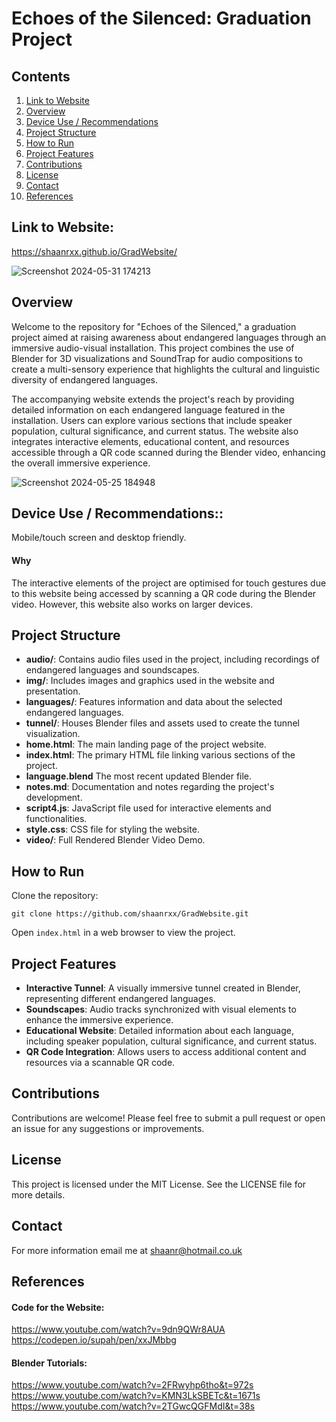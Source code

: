 # Echoes of the Silenced: Graduation Project

## Contents
1. [Link to Website](#link-to-website)
2. [Overview](#overview)
3. [Device Use / Recommendations](#device-use--recommendations)
4. [Project Structure](#project-structure)
5. [How to Run](#how-to-run)
6. [Project Features](#project-features)
7. [Contributions](#contributions)
8. [License](#license)
9. [Contact](#contact)
10. [References](#references)

## Link to Website:
https://shaanrxx.github.io/GradWebsite/

![Screenshot 2024-05-31 174213](https://github.com/shaanrxx/GradWebsite/assets/62669918/3d0a379f-f5f9-4ecf-8a5b-d5915b4ea1d1)


## Overview
Welcome to the repository for "Echoes of the Silenced," a graduation project aimed at raising awareness about endangered languages through an immersive audio-visual installation. This project combines the use of Blender for 3D visualizations and SoundTrap for audio compositions to create a multi-sensory experience that highlights the cultural and linguistic diversity of endangered languages.

The accompanying website extends the project's reach by providing detailed information on each endangered language featured in the installation. Users can explore various sections that include speaker population, cultural significance, and current status. The website also integrates interactive elements, educational content, and resources accessible through a QR code scanned during the Blender video, enhancing the overall immersive experience.

![Screenshot 2024-05-25 184948](https://github.com/shaanrxx/GradWebsite/assets/62669918/9f9ef9be-4e5c-4334-a86e-340910776815)


## Device Use / Recommendations::
Mobile/touch screen  and desktop friendly.
#### Why
The interactive elements of the project are optimised for touch gestures due to this website being accessed by scanning a QR code during the Blender video. However, this website also works on larger devices.

## Project Structure
- **audio/**: Contains audio files used in the project, including recordings of endangered languages and soundscapes.
- **img/**: Includes images and graphics used in the website and presentation.
- **languages/**: Features information and data about the selected endangered languages.
- **tunnel/**: Houses Blender files and assets used to create the tunnel visualization.
- **home.html**: The main landing page of the project website.
- **index.html**: The primary HTML file linking various sections of the project.
- **language.blend** The most recent updated Blender file. <br>
- **notes.md**: Documentation and notes regarding the project's development.
- **script4.js**: JavaScript file used for interactive elements and functionalities.
- **style.css**: CSS file for styling the website.
- **video/**: Full Rendered Blender Video Demo.


## How to Run
Clone the repository: <br>

`git clone https://github.com/shaanrxx/GradWebsite.git`  <br>

Open `index.html` in a web browser to view the project.   <br>

## Project Features
- **Interactive Tunnel**: A visually immersive tunnel created in Blender, representing different endangered languages.
- **Soundscapes**: Audio tracks synchronized with visual elements to enhance the immersive experience.
- **Educational Website**: Detailed information about each language, including speaker population, cultural significance, and current status.
- **QR Code Integration**: Allows users to access additional content and resources via a scannable QR code.


## Contributions
Contributions are welcome! Please feel free to submit a pull request or open an issue for any suggestions or improvements.

## License
This project is licensed under the MIT License. See the LICENSE file for more details.

## Contact
For more information email me at shaanr@hotmail.co.uk

## References
#### Code for the Website:
https://www.youtube.com/watch?v=9dn9QWr8AUA   <br>
https://codepen.io/supah/pen/xxJMbbg

#### Blender Tutorials:
https://www.youtube.com/watch?v=2FRwyhp6tho&t=972s   <br>
https://www.youtube.com/watch?v=KMN3LkSBETc&t=1671s  <br>
https://www.youtube.com/watch?v=2TGwcQGFMdI&t=38s    <br>
